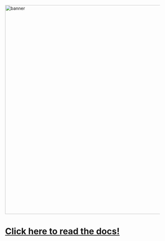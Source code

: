 <img width="680" alt="banner" src="https://github.com/user-attachments/assets/dd198b60-7c3b-4090-aeab-3859e9db4da3">

# [Click here to read the docs!](https://docs.rs/eval-macro)
